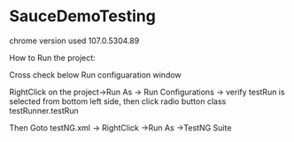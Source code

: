 # SauceDemoTesting
chrome version used 107.0.5304.89

How to Run the project: 

Cross check below Run configuaration window
 
RightClick on the project->Run As -> Run Configurations -> verify testRun is selected from bottom left side, then click radio button class testRunner.testRun
 
Then Goto testNG.xml -> RightClick ->Run As ->TestNG Suite
